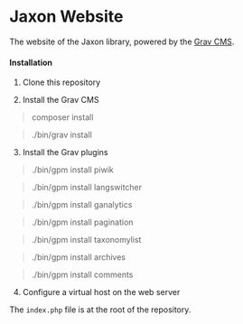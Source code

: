 Jaxon Website
=============

The website of the Jaxon library, powered by the [Grav CMS](https://www.getgrav.org).

#### Installation

1. Clone this repository

2. Install the Grav CMS

> composer install

> ./bin/grav install

3. Install the Grav plugins

> ./bin/gpm install piwik

> ./bin/gpm install langswitcher

> ./bin/gpm install ganalytics

> ./bin/gpm install pagination

> ./bin/gpm install taxonomylist

> ./bin/gpm install archives

> ./bin/gpm install comments

4. Configure a virtual host on the web server

The `index.php` file is at the root of the repository.
